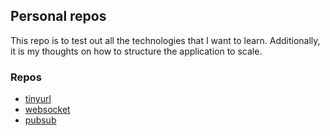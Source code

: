 ## Personal repos
This repo is to test out all the technologies that I want to learn. Additionally, it is my thoughts
on how to structure the application to scale.

### Repos
- [tinyurl](https://github.com/hung-phan/thing-i-want-to-build/tree/master/tinyurl)
- [websocket](https://github.com/hung-phan/thing-i-want-to-build/tree/master/websocket)
- [pubsub](https://github.com/hung-phan/thing-i-want-to-build/tree/master/pubsub)
